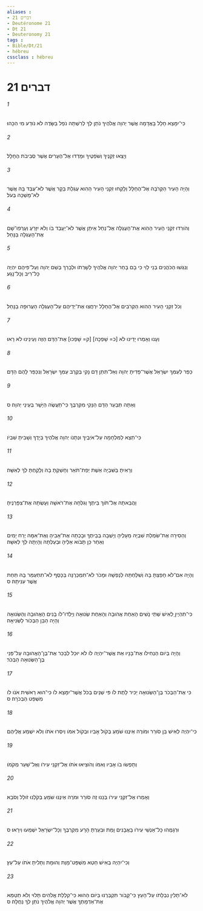 ```yaml
---
aliases : 
- דברים 21
- Deutéronome 21
- Dt 21
- Deuteronomy 21
tags : 
- Bible/Dt/21
- hébreu
cssclass : hébreu
---
```


# דברים 21

###### 1
כִּי־יִמָּצֵא חָלָל בָּאֲדָמָה אֲשֶׁר יְהוָה אֱלֹהֶיךָ נֹתֵן לְךָ לְרִשְׁתָּהּ נֹפֵל בַּשָּׂדֶה לֹא נֹודַע מִי הִכָּהוּ׃
###### 2
וְיָצְאוּ זְקֵנֶיךָ וְשֹׁפְטֶיךָ וּמָדְדוּ אֶל־הֶעָרִים אֲשֶׁר סְבִיבֹת הֶחָלָל׃
###### 3
וְהָיָה הָעִיר הַקְּרֹבָה אֶל־הֶחָלָל וְלָקְחוּ זִקְנֵי הָעִיר הַהִוא עֶגְלַת בָּקָר אֲשֶׁר לֹא־עֻבַּד בָּהּ אֲשֶׁר לֹא־מָשְׁכָה בְּעֹל׃
###### 4
וְהֹורִדוּ זִקְנֵי הָעִיר הַהִוא אֶת־הָעֶגְלָה אֶל־נַחַל אֵיתָן אֲשֶׁר לֹא־יֵעָבֵד בֹּו וְלֹא יִזָּרֵעַ וְעָרְפוּ־שָׁם אֶת־הָעֶגְלָה בַּנָּחַל׃
###### 5
וְנִגְּשׁוּ הַכֹּהֲנִים בְּנֵי לֵוִי כִּי בָם בָּחַר יְהוָה אֱלֹהֶיךָ לְשָׁרְתֹו וּלְבָרֵךְ בְּשֵׁם יְהוָה וְעַל־פִּיהֶם יִהְיֶה כָּל־רִיב וְכָל־נָגַע׃
###### 6
וְכֹל זִקְנֵי הָעִיר הַהִוא הַקְּרֹבִים אֶל־הֶחָלָל יִרְחֲצוּ אֶת־יְדֵיהֶם עַל־הָעֶגְלָה הָעֲרוּפָה בַנָּחַל׃
###### 7
וְעָנוּ וְאָמְרוּ יָדֵינוּ לֹא [כ= שָׁפְכָה] [ק= שָׁפְכוּ] אֶת־הַדָּם הַזֶּה וְעֵינֵינוּ לֹא רָאוּ׃
###### 8
כַּפֵּר לְעַמְּךָ יִשְׂרָאֵל אֲשֶׁר־פָּדִיתָ יְהוָה וְאַל־תִּתֵּן דָּם נָקִי בְּקֶרֶב עַמְּךָ יִשְׂרָאֵל וְנִכַּפֵּר לָהֶם הַדָּם׃
###### 9
וְאַתָּה תְּבַעֵר הַדָּם הַנָּקִי מִקִּרְבֶּךָ כִּי־תַעֲשֶׂה הַיָּשָׁר בְּעֵינֵי יְהוָה׃ ס
###### 10
כִּי־תֵצֵא לַמִּלְחָמָה עַל־אֹיְבֶיךָ וּנְתָנֹו יְהוָה אֱלֹהֶיךָ בְּיָדֶךָ וְשָׁבִיתָ שִׁבְיֹו׃
###### 11
וְרָאִיתָ בַּשִּׁבְיָה אֵשֶׁת יְפַת־תֹּאַר וְחָשַׁקְתָּ בָהּ וְלָקַחְתָּ לְךָ לְאִשָּׁה׃
###### 12
וַהֲבֵאתָהּ אֶל־תֹּוךְ בֵּיתֶךָ וְגִלְּחָה אֶת־רֹאשָׁהּ וְעָשְׂתָה אֶת־צִפָּרְנֶיהָ׃
###### 13
וְהֵסִירָה אֶת־שִׂמְלַת שִׁבְיָהּ מֵעָלֶיהָ וְיָשְׁבָה בְּבֵיתֶךָ וּבָכְתָה אֶת־אָבִיהָ וְאֶת־אִמָּהּ יֶרַח יָמִים וְאַחַר כֵּן תָּבֹוא אֵלֶיהָ וּבְעַלְתָּהּ וְהָיְתָה לְךָ לְאִשָּׁה׃
###### 14
וְהָיָה אִם־לֹא חָפַצְתָּ בָּהּ וְשִׁלַּחְתָּהּ לְנַפְשָׁהּ וּמָכֹר לֹא־תִמְכְּרֶנָּה בַּכָּסֶף לֹא־תִתְעַמֵּר בָּהּ תַּחַת אֲשֶׁר עִנִּיתָהּ׃ ס
###### 15
כִּי־תִהְיֶיןָ לְאִישׁ שְׁתֵּי נָשִׁים הָאַחַת אֲהוּבָה וְהָאַחַת שְׂנוּאָה וְיָלְדוּ־לֹו בָנִים הָאֲהוּבָה וְהַשְּׂנוּאָה וְהָיָה הַבֵּן הַבְּכֹור לַשְּׂנִיאָה׃
###### 16
וְהָיָה בְּיֹום הַנְחִילֹו אֶת־בָּנָיו אֵת אֲשֶׁר־יִהְיֶה לֹו לֹא יוּכַל לְבַכֵּר אֶת־בֶּן־הָאֲהוּבָה עַל־פְּנֵי בֶן־הַשְּׂנוּאָה הַבְּכֹר׃
###### 17
כִּי אֶת־הַבְּכֹר בֶּן־הַשְּׂנוּאָה יַכִּיר לָתֶת לֹו פִּי שְׁנַיִם בְּכֹל אֲשֶׁר־יִמָּצֵא לֹו כִּי־הוּא רֵאשִׁית אֹנֹו לֹו מִשְׁפַּט הַבְּכֹרָה׃ ס
###### 18
כִּי־יִהְיֶה לְאִישׁ בֵּן סֹורֵר וּמֹורֶה אֵינֶנּוּ שֹׁמֵעַ בְּקֹול אָבִיו וּבְקֹול אִמֹּו וְיִסְּרוּ אֹתֹו וְלֹא יִשְׁמַע אֲלֵיהֶם׃
###### 19
וְתָפְשׂוּ בֹו אָבִיו וְאִמֹּו וְהֹוצִיאוּ אֹתֹו אֶל־זִקְנֵי עִירֹו וְאֶל־שַׁעַר מְקֹמֹו׃
###### 20
וְאָמְרוּ אֶל־זִקְנֵי עִירֹו בְּנֵנוּ זֶה סֹורֵר וּמֹרֶה אֵינֶנּוּ שֹׁמֵעַ בְּקֹלֵנוּ זֹולֵל וְסֹבֵא׃
###### 21
וּרְגָמֻהוּ כָּל־אַנְשֵׁי עִירֹו בָאֲבָנִים וָמֵת וּבִעַרְתָּ הָרָע מִקִּרְבֶּךָ וְכָל־יִשְׂרָאֵל יִשְׁמְעוּ וְיִרָאוּ׃ ס
###### 22
וְכִי־יִהְיֶה בְאִישׁ חֵטְא מִשְׁפַּט־מָוֶת וְהוּמָת וְתָלִיתָ אֹתֹו עַל־עֵץ׃
###### 23
לֹא־תָלִין נִבְלָתֹו עַל־הָעֵץ כִּי־קָבֹור תִּקְבְּרֶנּוּ בַּיֹּום הַהוּא כִּי־קִלְלַת אֱלֹהִים תָּלוּי וְלֹא תְטַמֵּא אֶת־אַדְמָתְךָ אֲשֶׁר יְהוָה אֱלֹהֶיךָ נֹתֵן לְךָ נַחֲלָה׃ ס
